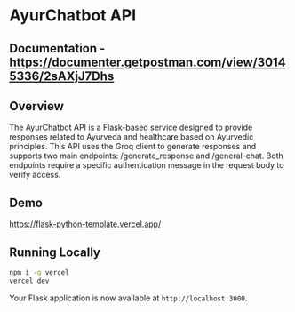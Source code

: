 
# AyurChatbot API

## Documentation - https://documenter.getpostman.com/view/30145336/2sAXjJ7Dhs


## Overview
The AyurChatbot API is a Flask-based service designed to provide responses related to Ayurveda and healthcare based on Ayurvedic principles. This API uses the Groq client to generate responses and supports two main endpoints: /generate_response and /general-chat. Both endpoints require a specific authentication message in the request body to verify access.

## Demo

https://flask-python-template.vercel.app/


## Running Locally

```bash
npm i -g vercel
vercel dev
```

Your Flask application is now available at `http://localhost:3000`.

